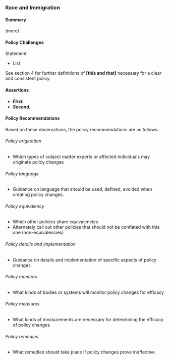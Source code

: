 ### Race and Immigration

#### Summary
(more)

#### Policy Challenges
Statement

- List

See section 4 for further definitions of **[this and that]** necessary for a clear and consistent policy.

#### Assertions 

-  *__First.__*
-  *__Second.__*

#### Policy Recommendations
Based on these observations, the policy recommendations are as follows:

###### Policy origination
- Which types of subject matter experts or affected individuals may originate policy changes

###### Policy language
- Guidance on language that should be used, defined, avoided when creating policy changes.

###### Policy equivalency
- Which other policies share equivalencies
- Alternately call out other policies that should not be conflated with this one (non-equivalencies)

###### Policy details and implementation
- Guidance on details and implementation of specific aspects of policy changes

###### Policy monitors 
- What kinds of bodies or systems will monitor policy changes for efficacy

###### Policy measures
- What kinds of measurements are necessary for determining the efficacy of policy changes

###### Policy remedies
- What remedies should take place if policy changes prove ineffective 

